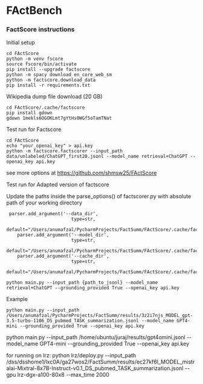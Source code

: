 # FActBench

### FactScore instructions

Initial setup
```
cd FActScore
python -m venv fscore
source fscore/bin/activate
pip install --upgrade factscore
python -m spacy download en_core_web_sm
python -m factscore.download_data
pip install -r requirements.txt
```

Wikipedia dump file download (20 GB)
```
cd FActScore/.cache/factscore
pip install gdown
gdown 1mekls6OGOKLmt7gYtHs0WGf5oTamTNat
```

Test run for Factscore
```
cd FActScore
echo "your_openai_key" > api.key
python -m factscore.factscorer --input_path data/unlabeled/ChatGPT_first20.jsonl --model_name retrieval+ChatGPT --openai_key api.key
```
see more options at https://github.com/shmsw25/FActScore


Test run for Adapted version of factscore

Update the paths inside the parse_options() of factscorer.py with absolute path of your working directory
```   
 parser.add_argument('--data_dir',
                        type=str,
                        default="/Users/anumafzal/PycharmProjects/FactSumm/FActScore/.cache/factscore/")
    parser.add_argument('--model_dir',
                        type=str,
                        default="/Users/anumafzal/PycharmProjects/FactSumm/FActScore/.cache/factscore/")
    parser.add_argument('--cache_dir',
                        type=str,
                        default="/Users/anumafzal/PycharmProjects/FactSumm/FActScore/.cache/factscore/")
```
```
python main.py --input_path {path_to_jsonl} --model_name retrieval+ChatGPT --grounding_provided True --openai_key api.key

```

Example 
```
python main.py --input_path /Users/anumafzal/PycharmProjects/FactSumm/results/3z2i7njs_MODEL_gpt-3.5-turbo-1106_DS_pubmed_TASK_summarization.jsonl --model_name GPT4-mini --grounding_provided True --openai_key api.key

```

python main.py --input_path /home/ubuntu/juraj/results/gpt4omini.jsonl --model_name GPT4-mini --grounding_provided True --openai_key api.key

for running on lrz:
python lrz/deploy.py --input_path /dss/dsshome1/lxc0A/ga27wos2/FactSumm/results/ec27kf6l_MODEL_mistralai-Mixtral-8x7B-Instruct-v0.1_DS_pubmed_TASK_summarization.jsonl --gpu lrz-dgx-a100-80x8 --max_time 2000
